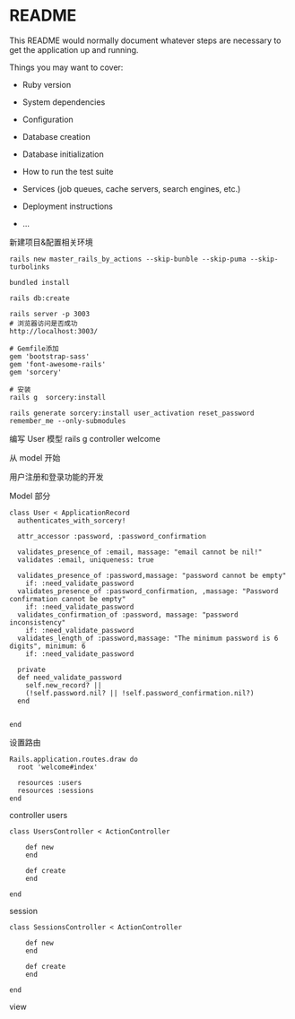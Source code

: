 # README

This README would normally document whatever steps are necessary to get the
application up and running.

Things you may want to cover:

* Ruby version

* System dependencies

* Configuration

* Database creation

* Database initialization

* How to run the test suite

* Services (job queues, cache servers, search engines, etc.)

* Deployment instructions

* ...


 新建项目&配置相关环境
 ```
 rails new master_rails_by_actions --skip-bunble --skip-puma --skip-turbolinks

 bundled install

 rails db:create

 rails server -p 3003
 # 浏览器访问是否成功
 http://localhost:3003/

 # Gemfile添加
 gem 'bootstrap-sass'
 gem 'font-awesome-rails'
 gem 'sorcery'
 
 # 安装
 rails g  sorcery:install

 rails generate sorcery:install user_activation reset_password  remember_me --only-submodules

 ```


编写 User 模型
rails g controller welcome

从 model 开始

用户注册和登录功能的开发

Model 部分
```
class User < ApplicationRecord
  authenticates_with_sorcery!

  attr_accessor :password, :password_confirmation

  validates_presence_of :email, massage: "email cannot be nil!"
  validates :email, uniqueness: true

  validates_presence_of :password,massage: "password cannot be empty" 
    if: :need_validate_password
  validates_presence_of :password_confirmation, ,massage: "Password confirmation cannot be empty"
    if: :need_validate_password
  validates_confirmation_of :password, massage: "password inconsistency"
    if: :need_validate_password
  validates_length_of :password,massage: "The minimum password is 6 digits", minimum: 6
    if: :need_validate_password

  private
  def need_validate_password
    self.new_record? || 
    (!self.password.nil? || !self.password_confirmation.nil?)
  end


end

```

设置路由
```
Rails.application.routes.draw do
  root 'welcome#index'

  resources :users
  resources :sessions
end
```

controller
users
```
class UsersController < ActionController

	def new
	end

	def create
	end

end
```
session
```
class SessionsController < ActionController

	def new
	end

	def create
	end

end
```


view











